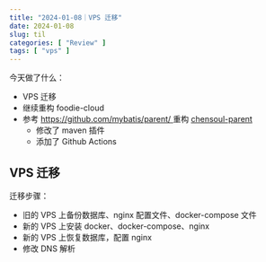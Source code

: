 ```yaml
---
title: "2024-01-08｜VPS 迁移"
date: 2024-01-08
slug: til
categories: [ "Review" ]
tags: [ "vps" ]
---
```


今天做了什么：

- VPS 迁移
- 继续重构 foodie-cloud
- 参考 [https://github.com/mybatis/parent/  ](https://github.com/mybatis/parent/)
  重构 [chensoul-parent](https://github.com/chensoul/chensoul-parent)
    - 修改了 maven 插件
    - 添加了 Github Actions

## VPS 迁移

迁移步骤：

- 旧的 VPS 上备份数据库、nginx 配置文件、docker-compose 文件
- 新的 VPS 上安装 docker、docker-compose、nginx
- 新的 VPS 上恢复数据库，配置 nginx
- 修改 DNS 解析

